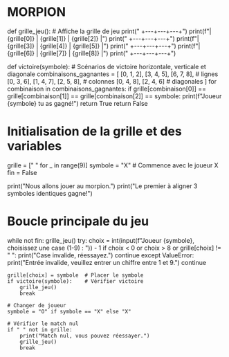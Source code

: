 # MORPION
def grille_jeu():
    # Affiche la grille de jeu
    print(" +---+---+---+")
    print(f"| {grille[0]} | {grille[1]} | {grille[2]} |")
    print(" +---+---+---+")
    print(f"| {grille[3]} | {grille[4]} | {grille[5]} |")
    print(" +---+---+---+")
    print(f"| {grille[6]} | {grille[7]} | {grille[8]} |")
    print(" +---+---+---+")

def victoire(symbole):
    # Scénarios de victoire horizontale, verticale et diagonale
    combinaisons_gagnantes = [
        [0, 1, 2], [3, 4, 5], [6, 7, 8],  # lignes
        [0, 3, 6], [1, 4, 7], [2, 5, 8],  # colonnes
        [0, 4, 8], [2, 4, 6]              # diagonales
    ]
    for combinaison in combinaisons_gagnantes:
        if grille[combinaison[0]] == grille[combinaison[1]] == grille[combinaison[2]] == symbole:
            print(f"Joueur {symbole} tu as gagné!")
            return True
    return False

# Initialisation de la grille et des variables
grille = [" " for _ in range(9)]
symbole = "X"  # Commence avec le joueur X
fin = False

print("Nous allons jouer au morpion.")
print("Le premier à aligner 3 symboles identiques gagne!")

# Boucle principale du jeu
while not fin:
    grille_jeu()
    try:
        choix = int(input(f"Joueur {symbole}, choisissez une case (1-9) : ")) - 1
        if choix < 0 or choix > 8 or grille[choix] != " ":
            print("Case invalide, réessayez.")
            continue
    except ValueError:
        print("Entrée invalide, veuillez entrer un chiffre entre 1 et 9.")
        continue

    grille[choix] = symbole  # Placer le symbole
    if victoire(symbole):    # Vérifier victoire
        grille_jeu()
        break

    # Changer de joueur
    symbole = "O" if symbole == "X" else "X"

    # Vérifier le match nul
    if " " not in grille:
        print("Match nul, vous pouvez réessayer.")
        grille_jeu()
        break
